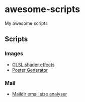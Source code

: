 # awesome-scripts

My awesome scripts

## Scripts

### Images

- [GLSL shader effects](./images/glsl-shader-effects/README.md)
- [Poster Generator](./images/poster-generator/README.md)

### Mail

- [Maildir email size analyser](./maildir_email_size_analyzer)

